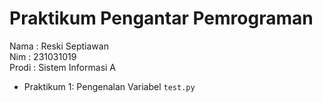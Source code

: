 # Praktikum Pengantar Pemrograman
<div> Nama  : Reski Septiawan</div>
<div> Nim   : 231031019</div>
<div> Prodi : Sistem Informasi A</div>

* Praktikum 1: Pengenalan Variabel `test.py`
